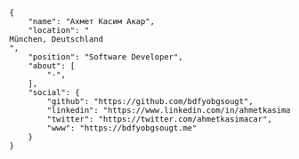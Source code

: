 <pre>{
    <span class="pl-s"><span class="pl-pds">"</span>name<span class="pl-pds">"</span></span>: <span class="pl-s"><span class="pl-pds">"</span>Ахмет Касим Акар<span class="pl-pds">"</span></span>,
    <span class="pl-s"><span class="pl-pds">"</span>location<span class="pl-pds">"</span></span>: <span class="pl-s"><span class="pl-pds">"</span>
München, Deutschland
<span class="pl-pds">"</span></span>,
    <span class="pl-s"><span class="pl-pds">"</span>position<span class="pl-pds">"</span></span>: <span class="pl-s"><span class="pl-pds">"</span>Software Developer<span class="pl-pds">"</span></span>,
    <span class="pl-s"><span class="pl-pds">"</span>about<span class="pl-pds">"</span></span>: [
        <span class="pl-s"><span class="pl-pds">"</span>-<span class="pl-pds">"</span></span>,
    ],
    <span class="pl-s"><span class="pl-pds">"</span>social<span class="pl-pds">"</span></span>: {
        <span class="pl-s"><span class="pl-pds">"</span>github<span class="pl-pds">"</span></span>: <span class="pl-s"><span class="pl-pds">"</span>https://github.com/bdfyobgsougt<span class="pl-pds">"</span></span>,
        <span class="pl-s"><span class="pl-pds">"</span>linkedin<span class="pl-pds">"</span></span>: <span class="pl-s"><span class="pl-pds">"</span>https://www.linkedin.com/in/ahmetkasimacar/<span class="pl-pds">"</span></span>,
        <span class="pl-s"><span class="pl-pds">"</span>twitter<span class="pl-pds">"</span></span>: <span class="pl-s"><span class="pl-pds">"</span>https://twitter.com/ahmetkasimacar<span class="pl-pds">"</span></span>,
        <span class="pl-s"><span class="pl-pds">"</span>www<span class="pl-pds">"</span></span>: <span class="pl-s"><span class="pl-pds">"</span>https://bdfyobgsougt.me<span class="pl-pds">"</span></span>
    }
}</pre>
